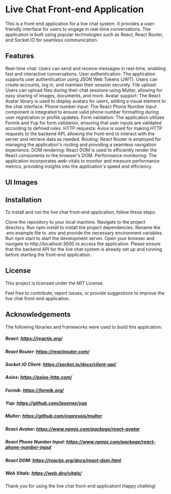 # Live Chat Front-end Application
This is a front-end application for a live chat system. It provides a user-friendly interface for users to engage in real-time conversations. The application is built using popular technologies such as React, React Router, and Socket.IO for seamless communication.

## Features
Real-time chat: Users can send and receive messages in real-time, enabling fast and interactive conversations.
User authentication: The application supports user authentication using JSON Web Tokens (JWT). Users can create accounts, log in, and maintain their session securely.
File upload: Users can upload files during their chat sessions using Multer, allowing for easy sharing of images, documents, and more.
Avatar support: The React Avatar library is used to display avatars for users, adding a visual element to the chat interface.
Phone number input: The React Phone Number Input component is integrated to ensure valid phone number formatting during user registration or profile updates.
Form validation: The application utilizes Formik and Yup for form validation, ensuring that user inputs are validated according to defined rules.
HTTP requests: Axios is used for making HTTP requests to the backend API, allowing the front-end to interact with the server and retrieve data as needed.
Routing: React Router is employed for managing the application's routing and providing a seamless navigation experience.
DOM rendering: React DOM is used to efficiently render the React components to the browser's DOM.
Performance monitoring: The application incorporates web-vitals to monitor and measure performance metrics, providing insights into the application's speed and efficiency.

## UI Images

## Installation
To install and run the live chat front-end application, follow these steps:

Clone the repository to your local machine.
Navigate to the project directory.
Run npm install to install the project dependencies.
Rename the .env.example file to .env and provide the necessary environment variables.
Run npm start to start the development server.
Open your browser and navigate to http://localhost:3000 to access the application.
Please ensure that the backend API for the live chat system is already set up and running before starting the front-end application.

## License
This project is licensed under the MIT License.

Feel free to contribute, report issues, or provide suggestions to improve the live chat front-end application.

## Acknowledgements
The following libraries and frameworks were used to build this application:

##### React: https://reactjs.org/
##### React Router: https://reactrouter.com/
##### Socket.IO Client: https://socket.io/docs/client-api/
##### Axios: https://axios-http.com/
##### Formik: https://formik.org/
##### Yup: https://github.com/jquense/yup
##### Multer: https://github.com/expressjs/multer
##### React Avatar: https://www.npmjs.com/package/react-avatar
##### React Phone Number Input: https://www.npmjs.com/package/react-phone-number-input
##### React DOM: https://reactjs.org/docs/react-dom.html
##### Web Vitals: https://web.dev/vitals/
Thank you for using the live chat front-end application! Happy chatting!
